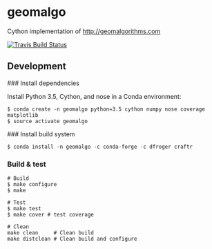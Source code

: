 # geomalgo

Cython implementation of http://geomalgorithms.com

[![Travis Build Status](https://travis-ci.org/dfroger/geomalgo.svg?branch=master)](https://travis-ci.org/dfroger/geomalgo)

## Development

### Install dependencies

Install Python 3.5, Cython, and nose in a Conda environment:

    $ conda create -n geomalgo python=3.5 cython numpy nose coverage matplotlib
    $ source activate geomalgo

### Install build system

    $ conda install -n geomalgo -c conda-forge -c dfroger craftr

### Build & test

    # Build
    $ make configure
    $ make

    # Test
    $ make test
    $ make cover # test coverage

    # Clean
    make clean     # Clean build
    make distclean # Clean build and configure
